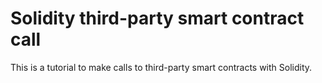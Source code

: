 # Solidity third-party smart contract call
This is a tutorial to make calls to third-party smart contracts with Solidity.
